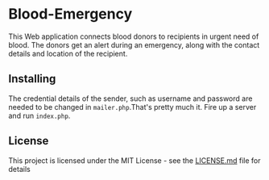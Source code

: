 # Blood-Emergency

This Web application connects blood donors to recipients in urgent need of blood. The donors get an alert during an emergency, along with the contact details and location of the recipient.

## Installing

The credential details of the sender, such as username and password are needed to be changed in ```mailer.php```.That's pretty much it. Fire up a server and run ```index.php```.

## License

This project is licensed under the MIT License - see the [LICENSE.md](LICENSE.md) file for details



